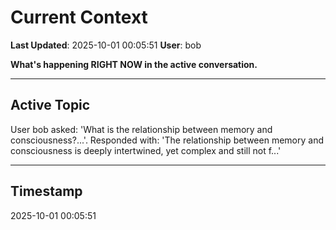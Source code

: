 # Current Context

**Last Updated**: 2025-10-01 00:05:51
**User**: bob

**What's happening RIGHT NOW in the active conversation.**

---

## Active Topic

User bob asked: 'What is the relationship between memory and consciousness?...'. Responded with: 'The relationship between memory and consciousness is deeply intertwined, yet complex and still not f...'

---

## Timestamp

2025-10-01 00:05:51
